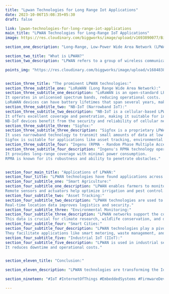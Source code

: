 ```yaml
---
title: "Lpwan Technologies for Long Range Iot Applications"
date: 2023-10-06T15:08:35+05:30
draft: false

link: lpwan-technologies-for-long-range-iot-applications
main_title: "LPWAN Technologies for Long-Range IoT Applications"
image: https://res.cloudinary.com/biggworks/image/upload/v1693890077/Biggworks%20PDF%20of%20Blogs/native___cross_platform_development_h2ddzm.png

section_one_description: "Long-Range, Low-Power Wide Area Network (LPWAN) technologies have emerged as a game-changer for Internet of Things (IoT) applications that require extended coverage and minimal power consumption. These technologies offer the ability to connect IoT devices over vast distances, making them ideal for various use cases. Let's explore LPWAN technologies and their applications."

section_two_title: "What is LPWAN?"
section_two_description: "LPWAN refers to a group of wireless communication technologies designed to enable long-range and low-power connectivity for IoT devices. These technologies are characterized by their ability to transmit data over several kilometers while consuming very little energy." 

points_img: "https://res.cloudinary.com/biggworks/image/upload/v1684838348/Group_11544_lwrsg0.png"


section_three_title: "The prominent LPWAN technologies:"
section_three_subtitle_one: "LoRaWAN (Long Range Wide Area Network):"
section_three_subtitle_one_description: "LoRaWAN is an open-standard LPWAN technology known for its exceptional range, reaching up to 10 kilometers in urban areas.
It operates in unlicensed spectrum bands, reducing operational costs.
LoRaWAN devices can have battery lifetimes that span several years, making it ideal for remote monitoring applications."
section_three_subtitle_two: "NB-IoT (Narrowband IoT):"
section_three_subtitle_two_description: "NB-IoT is a cellular-based LPWAN technology that operates within existing 4G and 5G networks.
It offers excellent coverage and penetration, making it suitable for indoor and underground applications.
NB-IoT devices benefit from the security and reliability of cellular networks."
section_three_subtitle_three: "Sigfox:"
section_three_subtitle_three_description: "Sigfox is a proprietary LPWAN technology that offers global coverage in many countries.
It uses narrowband technology to transmit small amounts of data at low power.
Sigfox is suitable for applications like asset tracking, environmental monitoring, and smart agriculture."
section_three_subtitle_four: "Ingenu (RPMA - Random Phase Multiple Access):"
section_three_subtitle_four_description: "Ingenu's RPMA technology operates in the 2.4 GHz ISM band.
It provides long-range coverage with minimal power consumption.
RPMA is known for its robustness and ability to penetrate obstacles."


section_four_main_title: "Applications of LPWAN:"
section_four_title: "LPWAN technologies have found applications across various industries, including:"
section_four_subtitle_one: "Smart Agriculture:"
section_four_subtitle_one_description: "LPWAN enables farmers to monitor soil conditions, weather, and crop health across vast fields.
Remote sensors and actuators help optimize irrigation and pest control."
section_four_subtitle_two: "Asset Tracking:"
section_four_subtitle_two_description: "LPWAN technologies are used to track assets such as containers, vehicles, and livestock over extended distances.
Real-time location data improves logistics and security."
section_four_subtitle_three: "Environmental Monitoring:"
section_four_subtitle_three_description: "LPWAN networks support the collection of environmental data in remote or hard-to-reach areas.
This data is crucial for climate research, wildlife conservation, and disaster management."
section_four_subtitle_four: "Smart Cities:"
section_four_subtitle_four_description: "LPWAN technologies play a pivotal role in building smart city infrastructures.
They facilitate applications like smart metering, waste management, and intelligent street lighting."
section_four_subtitle_five: "Industrial IoT (IIoT):"
section_four_subtitle_five_description: "LPWAN is used in industrial settings for remote monitoring of machinery, predictive maintenance, and supply chain optimization.
It reduces downtime and operational costs."


section_eleven_title: "Conclusion:"

section_eleven_description: "LPWAN technologies are transforming the IoT landscape by offering long-range, low-power connectivity solutions. With their ability to cover extensive areas and provide extended battery life, LPWAN technologies are becoming the go-to choice for IoT applications that demand reliability, scalability, and cost-efficiency."

section_nineteen: "#IoT #InternetOfThings #EmbeddedSystems #FirmwareDevelopment #IoTDevelopment #IoTTechnology #EmbeddedProgramming #IoTInnovation #ConnectedDevices #EmbeddedDesign #HardwareDesign #IoTProjects #EmbeddedSolutions #IoTIndustry #FirmwareEngineering #IoTDesign #WirelessCommunication #EmbeddedSoftware #IoTApplications #IoTSecurity"

---
```


